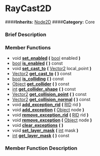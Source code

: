 #  RayCast2D  
####**Inherits:** [Node2D](class_node2d)
####**Category:** Core

###  Brief Description  


###  Member Functions 
  * void  **[set&#95;enabled](#set_enabled)**  **(** [bool](class_bool) enabled  **)**
  * [bool](class_bool)  **[is&#95;enabled](#is_enabled)**  **(** **)** const
  * void  **[set&#95;cast&#95;to](#set_cast_to)**  **(** [Vector2](class_vector2) local_point  **)**
  * [Vector2](class_vector2)  **[get&#95;cast&#95;to](#get_cast_to)**  **(** **)** const
  * [bool](class_bool)  **[is&#95;colliding](#is_colliding)**  **(** **)** const
  * [Object](class_object)  **[get&#95;collider](#get_collider)**  **(** **)** const
  * [int](class_int)  **[get&#95;collider&#95;shape](#get_collider_shape)**  **(** **)** const
  * [Vector2](class_vector2)  **[get&#95;collision&#95;point](#get_collision_point)**  **(** **)** const
  * [Vector2](class_vector2)  **[get&#95;collision&#95;normal](#get_collision_normal)**  **(** **)** const
  * void  **[add&#95;exception&#95;rid](#add_exception_rid)**  **(** [RID](class_rid) rid  **)**
  * void  **[add&#95;exception](#add_exception)**  **(** [Object](class_object) node  **)**
  * void  **[remove&#95;exception&#95;rid](#remove_exception_rid)**  **(** [RID](class_rid) rid  **)**
  * void  **[remove&#95;exception](#remove_exception)**  **(** [Object](class_object) node  **)**
  * void  **[clear&#95;exceptions](#clear_exceptions)**  **(** **)**
  * void  **[set&#95;layer&#95;mask](#set_layer_mask)**  **(** [int](class_int) mask  **)**
  * [int](class_int)  **[get&#95;layer&#95;mask](#get_layer_mask)**  **(** **)** const

###  Member Function Description  
